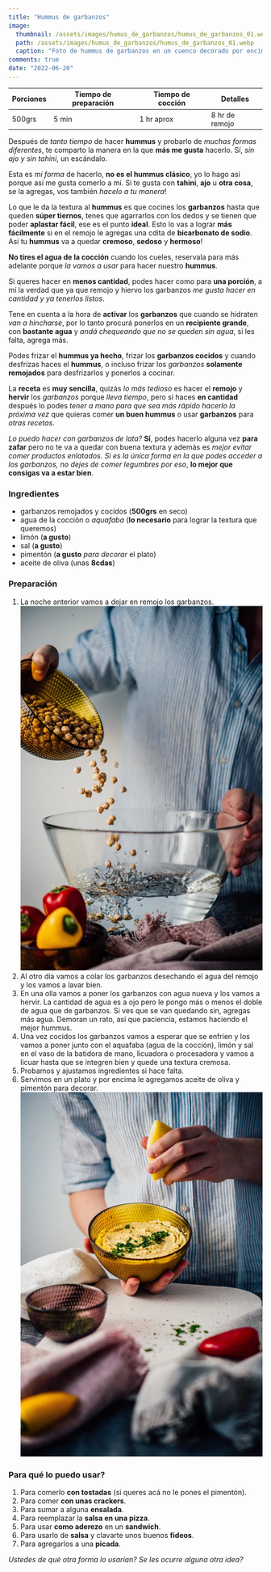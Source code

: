 ```yaml
---
title: "Hummus de garbanzos"
image: 
  thumbnail: /assets/images/humus_de_garbanzos/humus_de_garbanzos_01.webp
  path: /assets/images/humus_de_garbanzos/humus_de_garbanzos_01.webp
  caption: "Foto de hummus de garbanzos en un cuenco decorado por encima con garbanzos y pimentón, una tablita de madera con pan cortado en rodajas y una cabeza de ajo"
comments: true
date: "2022-06-20"
---
```


| Porciones | Tiempo de preparación | Tiempo de cocción | Detalles       |
|-----------|-----------------------|-------------------|----------------|
| 500grs    | 5 min                 | 1 hr aprox        | 8 hr de remojo |

Después de *tanto tiempo* de hacer **hummus** y probarlo de *muchas formas diferentes*, te comparto la manera en la que **más me gusta** hacerlo. Sí, *sin ajo y sin tahini*, un escándalo.

Esta es *mi forma* de hacerlo, **no es el hummus clásico**, yo lo hago así porque así me gusta comerlo a mí. Si te gusta con **tahini**, **ajo** u **otra cosa**, se la agregas, vos también *hacelo a tu manera*!

Lo que le da la textura al **hummus** es que cocines los **garbanzos** hasta que queden **súper tiernos**, tenes que agarrarlos con los dedos y se tienen que poder **aplastar fácil**, ese es el punto **ideal**. Esto lo vas a lograr **más fácilmente** si en el remojo le agregas una cdita de **bicarbonato de sodio**. Así tu **hummus** va a quedar **cremoso**, **sedoso** y **hermoso**!

**No tires el agua de la cocción** cuando los cueles, reservala para más adelante porque *la vamos a usar* para hacer nuestro **hummus**.

Si queres hacer en **menos cantidad**, podes hacer como para **una porción**, a mí la verdad que ya que remojo y hiervo los garbanzos *me gusta hacer en cantidad y ya tenerlos listos*.

Tene en cuenta a la hora de **activar** los **garbanzos** que cuando se hidraten *van a hincharse*, por lo tanto procurá ponerlos en un **recipiente grande**, con **bastante agua** y *andá chequeando que no se queden sin agua*, si les falta, agrega más.

Podes frizar el **hummus ya hecho**, frizar los **garbanzos cocidos** y cuando desfrizas haces el **hummus**, o incluso frizar los *garbanzos* **solamente remojados** para desfrizarlos y ponerlos a cocinar.

La **receta** es **muy sencilla**, quizás *lo más tedioso* es hacer el **remojo** y **hervir** los *garbanzos* porque *lleva tiempo*, pero si haces **en cantidad** después lo podes *tener a mano para que sea más rápido hacerlo la próxima vez* que quieras comer **un buen hummus** o usar **garbanzos** para *otras recetas*.

*Lo puedo hacer con garbanzos de lata?* **Sí**, podes hacerlo alguna vez **para zafar** pero no te va a quedar con buena textura y además es *mejor evitar comer productos enlatados*. *Si es la única forma en la que podes acceder a los garbanzos, no dejes de comer legumbres por eso*, **lo mejor que consigas va a estar bien**.

### Ingredientes

- garbanzos remojados y cocidos (**500grs** en seco)
- agua de la cocción o *aquafaba* (**lo necesario** para lograr la textura que queremos)
- limón (**a gusto**)
- sal (**a gusto**)
- pimentón (**a gusto** *para decorar* el plato)
- aceite de oliva (unas **8cdas**)

### Preparación

1. La noche anterior vamos a dejar en remojo los garbanzos.
!["Foto de una persona poniendo garbanzos a remojar dentro de un bowl con agua"](/assets/images/humus_de_garbanzos/humus_de_garbanzos_02.webp)
1. Al otro día vamos a colar los garbanzos desechando el agua del remojo y los vamos a lavar bien.
2. En una olla vamos a poner los garbanzos con agua nueva y los vamos a hervir. La cantidad de agua es a ojo pero le pongo más o menos el doble de agua que de garbanzos. Si ves que se van quedando sin, agregas más agua. Demoran un rato, así que paciencia, estamos haciendo el mejor hummus.
3. Una vez cocidos los garbanzos vamos a esperar que se enfríen y los vamos a poner junto con el aquafaba (agua de la cocción), limón y sal en el vaso de la batidora de mano, licuadora o procesadora y vamos a licuar hasta que se integren bien y quede una textura cremosa.
4. Probamos y ajustamos ingredientes si hace falta.
5. Servimos en un plato y por encima le agregamos aceite de oliva y pimentón para decorar.
!["Foto de una persona exprimiendo medio limón sobre un humus que está en un cuenco transparente"](/assets/images/humus_de_garbanzos/humus_de_garbanzos_03.webp)

### Para qué lo puedo usar?

1. Para comerlo **con tostadas** (si queres acá no le pones el pimentón).
2. Para comer **con unas crackers**.
3. Para sumar a alguna **ensalada**.
4. Para reemplazar la **salsa en una pizza**.
5. Para usar **como aderezo** en un **sandwich**.
6. Para usarlo de **salsa** y clavarte unos buenos **fideos**.
7. Para agregarlos a una **picada**.

*Ustedes de qué otra forma lo usarían? Se les ocurre alguna otra idea?* 